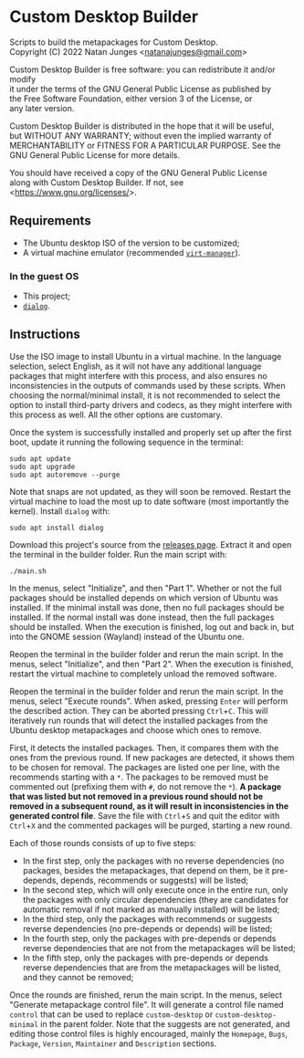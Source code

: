 # Custom Desktop Builder

Scripts to build the metapackages for Custom Desktop.  
Copyright (C) 2022  Natan Junges &lt;natanajunges@gmail.com&gt;

Custom Desktop Builder is free software: you can redistribute it and/or modify  
it under the terms of the GNU General Public License as published by  
the Free Software Foundation, either version 3 of the License, or  
any later version.

Custom Desktop Builder is distributed in the hope that it will be useful,  
but WITHOUT ANY WARRANTY; without even the implied warranty of  
MERCHANTABILITY or FITNESS FOR A PARTICULAR PURPOSE.  See the  
GNU General Public License for more details.

You should have received a copy of the GNU General Public License  
along with Custom Desktop Builder.  If not, see &lt;https://www.gnu.org/licenses/&gt;.

## Requirements
- The Ubuntu desktop ISO of the version to be customized;
- A virtual machine emulator (recommended [`virt-manager`](https://packages.ubuntu.com/jammy/virt-manager)).

### In the guest OS
- This project;
- [`dialog`](https://packages.ubuntu.com/jammy/virt-manager).

## Instructions
Use the ISO image to install Ubuntu in a virtual machine. In the language selection, select English, as it will not have any additional language packages that might interfere with this process, and also ensures no inconsistencies in the outputs of commands used by these scripts. When choosing the normal/minimal install, it is not recommended to select the option to install third-party drivers and codecs, as they might interfere with this process as well. All the other options are customary.

Once the system is successfully installed and properly set up after the first boot, update it running the following sequence in the terminal:
```shell
sudo apt update
sudo apt upgrade
sudo apt autoremove --purge
```

Note that snaps are not updated, as they will soon be removed. Restart the virtual machine to load the most up to date software (most importantly the kernel). Install `dialog` with:
```shell
sudo apt install dialog
```

Download this project's source from the [releases page](https://github.com/natanjunges/custom-desktop/releases). Extract it and open the terminal in the builder folder. Run the main script with:
```shell
./main.sh
```

In the menus, select "Initialize", and then "Part 1". Whether or not the full packages should be installed depends on which version of Ubuntu was installed. If the minimal install was done, then no full packages should be installed. If the normal install was done instead, then the full packages should be installed. When the execution is finished, log out and back in, but into the GNOME session (Wayland) instead of the Ubuntu one.

Reopen the terminal in the builder folder and rerun the main script. In the menus, select "Initialize", and then "Part 2". When the execution is finished, restart the virtual machine to completely unload the removed software.

Reopen the terminal in the builder folder and rerun the main script. In the menus, select "Execute rounds". When asked, pressing `Enter` will perform the described action. They can be aborted pressing `Ctrl`+`C`. This will iteratively run rounds that will detect the installed packages from the Ubuntu desktop metapackages and choose which ones to remove.

First, it detects the installed packages. Then, it compares them with the ones from the previous round. If new packages are detected, it shows them to be chosen for removal. The packages are listed one per line, with the recommends starting with a `*`. The packages to be removed must be commented out (prefixing them with `#`, do not remove the `*`). **A package that was listed but not removed in a previous round should not be removed in a subsequent round, as it will result in inconsistencies in the generated control file**. Save the file with `Ctrl`+`S` and quit the editor with `Ctrl`+`X` and the commented packages will be purged, starting a new round.

Each of those rounds consists of up to five steps:
- In the first step, only the packages with no reverse dependencies (no packages, besides the metapackages, that depend on them, be it pre-depends, depends, recommends or suggests) will be listed;
- In the second step, which will only execute once in the entire run, only the packages with only circular dependencies (they are candidates for automatic removal if not marked as manually installed) will be listed;
- In the third step, only the packages with recommends or suggests reverse dependencies (no pre-depends or depends) will be listed;
- In the fourth step, only the packages with pre-depends or depends reverse dependencies that are not from the metapackages will be listed;
- In the fifth step, only the packages with pre-depends or depends reverse dependencies that are from the metapackages will be listed, and they cannot be removed;

Once the rounds are finished, rerun the main script. In the menus, select "Generate metapackage control file". It will generate a control file named `control` that can be used to replace `custom-desktop` or `custom-desktop-minimal` in the parent folder. Note that the suggests are not generated, and editing those control files is highly encouraged, mainly the `Homepage`, `Bugs`, `Package`, `Version`, `Maintainer` and `Description` sections.

